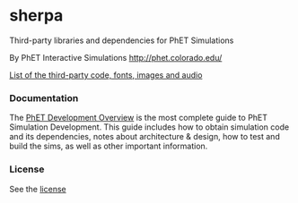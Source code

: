 sherpa
======

Third-party libraries and dependencies for PhET Simulations

By PhET Interactive Simulations
http://phet.colorado.edu/

[List of the third-party code, fonts, images and audio](third-party-licenses.md)

### Documentation
The [PhET Development Overview](http://bit.ly/phet-html5-development-overview) is the most complete guide to PhET Simulation Development. This guide includes how
to obtain simulation code and its dependencies, notes about architecture & design, how to test and build the sims, as well as other important information.

### License
See the [license](LICENSE.md)
